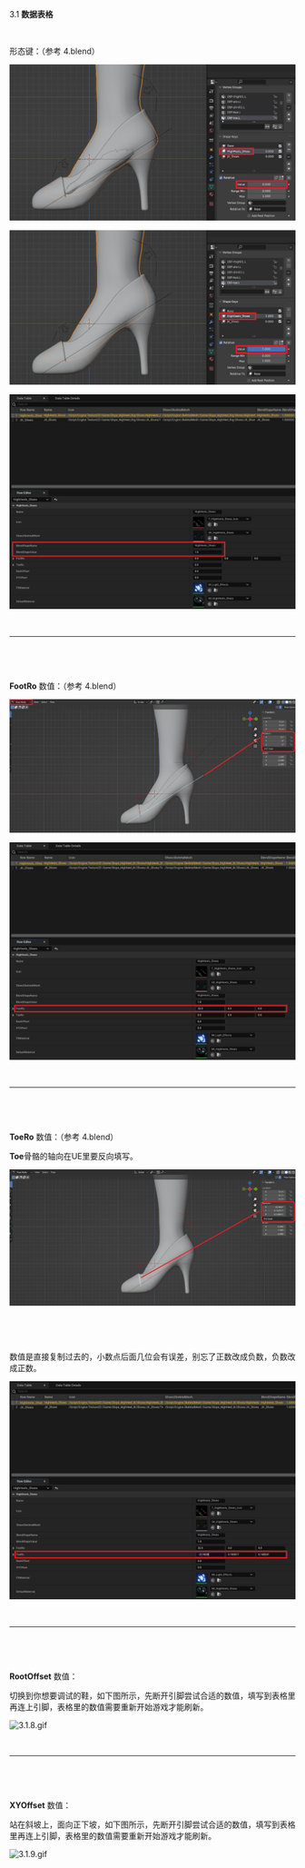 3.1 **数据表格**

&nbsp;

形态键：（参考 4.blend）

![3.1.1.png](../../_resources/3.1.1-1.png)

![3.1.2.png](../../_resources/3.1.2-1.png)

![3.1.3.png](../../_resources/3.1.3-1.png)

&nbsp;

* * *

&nbsp;

&nbsp;

**FootRo** 数值：（参考 4.blend）

![3.1.4.png](../../_resources/3.1.4-1.png)

![3.1.5.png](../../_resources/3.1.5-1.png)

&nbsp;

* * *

&nbsp;

&nbsp;

**ToeRo** 数值：（参考 4.blend）

**Toe**骨骼的轴向在UE里要反向填写。

![3.1.6.png](../../_resources/3.1.6-1.png)

&nbsp;

&nbsp;

数值是直接复制过去的，小数点后面几位会有误差，别忘了正数改成负数，负数改成正数。

![3.1.7.png](../../_resources/3.1.7-1.png)

&nbsp;

* * *

&nbsp;

&nbsp;

**RootOffset** 数值：

切换到你想要调试的鞋，如下图所示，先断开引脚尝试合适的数值，填写到表格里再连上引脚，表格里的数值需要重新开始游戏才能刷新。

![3.1.8.gif](../../_resources/3.1.8-1.gif)

&nbsp;

* * *

&nbsp;

&nbsp;

**XYOffset** 数值：

站在斜坡上，面向正下坡，如下图所示，先断开引脚尝试合适的数值，填写到表格里再连上引脚，表格里的数值需要重新开始游戏才能刷新。

![3.1.9.gif](../../_resources/3.1.9-1.gif)

&nbsp;